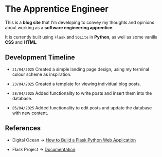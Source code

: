 # The Apprentice Engineer

This is a <b>blog site</b> that I'm developing to convey my thoughts and opinions about working as a <b>software engineering apprentice</b>.

It is currently built using `Flask` and `SQLite` in <b>Python</b>, as well as some vanilla <b>CSS</b> and <b>HTML</b>.

## Development Timeline

- `21/04/2025` Created a simple landing page design, using my terminal colour scheme as inspiration.

- `23/04/2025` Created a template for viewing individual blog posts.

- `28/04/2025` Added functionality to write posts and insert them into the database.

- `05/04/2025` Added functionality to edit posts and update the database with new content.

## References

* Digital Ocean -> [How to Build a Flask Python Web Application](https://www.digitalocean.com/community/tutorials/how-to-make-a-web-application-using-flask-in-python-3)

* Flask Project -> [Documentation](https://flask.palletsprojects.com/en/stable/)
